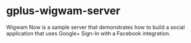 gplus-wigwam-server
===================

Wigwam Now is a sample server that demonstrates how to build a social application that uses Google+ Sign-In with a Facebook integration.
